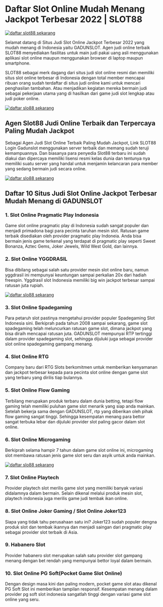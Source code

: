 # Daftar Slot Online Mudah Menang Jackpot Terbesar 2022 | SLOT88

[![daftar slot88 sekarang](https://i.ibb.co/YP4P5fH/m-depo-crypto.jpg)](https://bit.ly/3ugman7)

Selamat datang di Situs Judi Slot Online Jackpot Terbesar 2022 yang mudah menang di Indonesia yaitu GADUNSLOT. Agen judi online terbaik SLOT88 menyediakan fasilitas untuk main judi pakai uang asli menggunakan aplikasi slot online maupun menggunakan browser di laptop maupun smartphone.

SLOT88 sebagai merk dagang dari situs judi slot online resmi dan memiliki situs slot online terbesar di Indonesia dengan total member mencapai ribuan orang sudah terdaftar di situs judi online kami untuk mencari penghasilan tambahan. Atau menjadikan kegiatan mereka bermain judi sebagai pekerjaan utama yang di hasilkan dari game judi slot lengkap atau judi poker online.

[![daftar slo88 sekarang](https://i.ibb.co/s2yYyrH/daftar.gif)](https://bit.ly/3ugman7)

## Agen Slot88 Judi Online Terbaik dan Terpercaya Paling Mudah Jackpot

Sebagai Agen Judi Slot Online Terbaik Paling Mudah Jackpot, Link SLOT88 Login Gadunslot menggunakan server terbaik dan memang sudah teruji kemampuannya. Dan biasanya para penyedia Slot88 terbaru ini sudah diakui dan dipercaya memiliki lisensi resmi kelas dunia dan tentunya nya memiliki suatu server yang handal untuk menjamin kelancaran para member yang sedang bermain judi secara online.

[![daftar slo88 sekarang](https://i.ibb.co/n00C7Vx/animation1.gif)](https://bit.ly/3ugman7)

## Daftar 10 Situs Judi Slot Online Jackpot Terbesar Mudah Menang di GADUNSLOT

### 1. Slot Online Pragmatic Play Indonesia

Game slot online pragmatic play di Indonesia sudah sangat populer dan menjadi primadona bagi para pecinta taruhan mesin slot. Ratusan game terbaik disediakan oleh provider pragmatic play Indoneia. Anda bisa bermain jenis game terkenal yang terdapat di pragmatic play seperti Sweet Bonanza, Aztec Gems, Joker Jewels, Wild West Gold, dan lainnya.

### 2. Slot Online YGGDRASIL

Bisa dibilang sebagai salah satu provider mesin slot online baru, namun yggdrasil ini mempunyai keuntungan sampai perkalian 20x dari hadiah freespin. Yggdrasil slot Indonesia memiliki big win jackpot terbesar sampai ratusan juta rupiah.

[![daftar slo88 sekarang](https://i.ibb.co/s2yYyrH/daftar.gif)](https://bit.ly/3ugman7)

### 3. Slot Online Spadegaming

Para petaruh slot pastinya mengetahui provider populer Spadegaming Slot Indonesia sini. Berkiprah pada tahun 2008 sampai sekarang, game slot spadegaming telah meluncurkan ratusan game slot, dimana jackpot yang bisa diraih mencapai ratusan juta. GADUNSLOT mempunyai RTP tertinggi dalam provider spadegaming slot, sehingga dijuluki juga sebagai provider slot online spadegaming gampang menang.

### 4. Slot Online RTG

Company baru dari RTG Slots berkomitmen untuk memberikan kenyamanan dan jackpot terbesar kepada para pecinta slot online dengan game slot yang terbaru yang dirilis tiap bulannya.

### 5. Slot Online Flow Gaming

Terbilang merupakan produk terbaru dalam dunia betting, tetapi flow gaming telah memiliki puluhan game slot menarik yang siap anda mainkan. Setelah bekerja sama dengan GADUNSLOT, rtp yang diberikan oleh pihak flow gaming sangat tinggi. Sehingga kesempatan menang para bettor sangat terbuka lebar dan dijuluki provider slot paling gacor dalam slot online.

### 6. Slot Online Microgaming

Berkiprah selama hampir 7 tahun dalam game slot online ini, microgaming slot membawa ratusan jenis game slot seru dan asyik untuk anda mainkan.

[![daftar slo88 sekarang](https://i.ibb.co/s2yYyrH/daftar.gif)](https://bit.ly/3ugman7)

### 7. Slot Online Playtech

Provider playtech slot merilis game slot yang memiliki banyak variasi didalamnya dalam bermain. Selain dikenal melalui produk mesin slot, playtech indonesia juga merilis game judi tembak ikan online.

### 8. Slot Online Joker Gaming / Slot Online Joker123

Siapa yang tidak tahu perusahaan satu ini? Joker123 sudah populer dengna produk slot dan tembak ikannya dan menjadi saingan dari pragmatic play sebagai provider slot terbaik di Asia.

### 9. Habanero Slot

Provider habanero slot merupakan salah satu provider slot gampang menang dengan bet rendah yang mempunyai bettor loyal dalam bermain.

### 10. Slot Online PG Soft(Pocket Game Slot Online)

Dengan design masa kini dan paling modern, pocket game slot atau dikenal PG Soft Slot ini memberikan tampilan responsif. Kesempatan menang dalam provider pg soft slot indonesia sangatlah tinggi dengan variasi game slot online yang seru.
